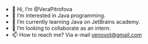 - 👋 Hi, I’m @VeraPitrofova
- 👀 I’m interested in Java programming.
- 🌱 I’m currently learning Java on JetBrains academy.
- 💞️ I’m looking to collaborate as an intern.
- 📫 How to reach me? Via e-mail venovot@gmail.com 

<!---
VeraPitrofova/VeraPitrofova is a ✨ special ✨ repository because its `README.md` (this file) appears on your GitHub profile.
You can click the Preview link to take a look at your changes.
--->
